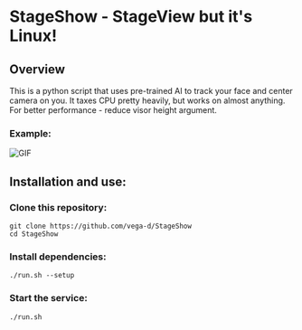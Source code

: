 # StageShow - StageView but it's Linux!

## Overview
This is a python script that uses pre-trained AI to track your face and center camera on you.
It taxes CPU pretty heavily, but works on almost anything. For better performance - reduce visor height argument.

### Example:
![GIF]()

## Installation and use:
### Clone this repository:
```shell
git clone https://github.com/vega-d/StageShow
cd StageShow
```
### Install dependencies:
```shell
./run.sh --setup
```
### Start the service:
```shell
./run.sh
```